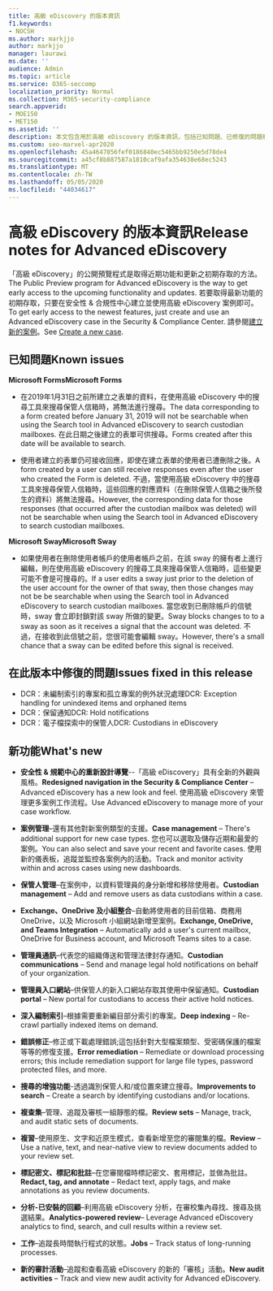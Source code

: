```yaml
---
title: 高級 eDiscovery 的版本資訊
f1.keywords:
- NOCSH
ms.author: markjjo
author: markjjo
manager: laurawi
ms.date: ''
audience: Admin
ms.topic: article
ms.service: O365-seccomp
localization_priority: Normal
ms.collection: M365-security-compliance
search.appverid:
- MOE150
- MET150
ms.assetid: ''
description: 本文包含用於高級 eDiscovery 的版本資訊，包括已知問題、已修復的問題和新功能。
ms.custom: seo-marvel-apr2020
ms.openlocfilehash: 45a4647856fef0186840ec5465bb9250e5d78de4
ms.sourcegitcommit: a45cf8b887587a1810caf9afa354638e68ec5243
ms.translationtype: MT
ms.contentlocale: zh-TW
ms.lasthandoff: 05/05/2020
ms.locfileid: "44034617"
---
```

# <a name="release-notes-for-advanced-ediscovery"></a><span data-ttu-id="5b463-103">高級 eDiscovery 的版本資訊</span><span class="sxs-lookup"><span data-stu-id="5b463-103">Release notes for Advanced eDiscovery</span></span>

<span data-ttu-id="5b463-104">「高級 eDiscovery」的公開預覽程式是取得近期功能和更新之初期存取的方法。</span><span class="sxs-lookup"><span data-stu-id="5b463-104">The Public Preview program for Advanced eDiscovery is the way to get early access to the upcoming functionality and updates.</span></span> <span data-ttu-id="5b463-105">若要取得最新功能的初期存取，只要在安全性 & 合規性中心建立並使用高級 eDiscovery 案例即可。</span><span class="sxs-lookup"><span data-stu-id="5b463-105">To get early access to the newest features, just create and use an Advanced eDiscovery case in the Security & Compliance Center.</span></span> <span data-ttu-id="5b463-106">請參閱[建立新的案例](create-new-ediscovery-case.md)。</span><span class="sxs-lookup"><span data-stu-id="5b463-106">See [Create a new case](create-new-ediscovery-case.md).</span></span>

## <a name="known-issues"></a><span data-ttu-id="5b463-107">已知問題</span><span class="sxs-lookup"><span data-stu-id="5b463-107">Known issues</span></span>

<span data-ttu-id="5b463-108">**Microsoft Forms**</span><span class="sxs-lookup"><span data-stu-id="5b463-108">**Microsoft Forms**</span></span>

- <span data-ttu-id="5b463-109">在2019年1月31日之前所建立之表單的資料，在使用高級 eDiscovery 中的搜尋工具來搜尋保管人信箱時，將無法進行搜尋。</span><span class="sxs-lookup"><span data-stu-id="5b463-109">The data corresponding to a form created before January 31, 2019 will not be searchable when using the Search tool in Advanced eDiscovery to search custodian mailboxes.</span></span> <span data-ttu-id="5b463-110">在此日期之後建立的表單可供搜尋。</span><span class="sxs-lookup"><span data-stu-id="5b463-110">Forms created after this date will be available to search.</span></span>

- <span data-ttu-id="5b463-111">使用者建立的表單仍可接收回應，即使在建立表單的使用者已遭刪除之後。</span><span class="sxs-lookup"><span data-stu-id="5b463-111">A form created by a user can still receive responses even after the user who created the Form is deleted.</span></span> <span data-ttu-id="5b463-112">不過，當使用高級 eDiscovery 中的搜尋工具來搜尋保管人信箱時，這些回應的對應資料（在刪除保管人信箱之後所發生的資料）將無法搜尋。</span><span class="sxs-lookup"><span data-stu-id="5b463-112">However, the corresponding data for those responses (that occurred after the custodian mailbox was deleted) will not be searchable when using the Search tool in Advanced eDiscovery to search custodian mailboxes.</span></span>
 
<span data-ttu-id="5b463-113">**Microsoft Sway**</span><span class="sxs-lookup"><span data-stu-id="5b463-113">**Microsoft Sway**</span></span>

- <span data-ttu-id="5b463-114">如果使用者在刪除使用者帳戶的使用者帳戶之前，在該 sway 的擁有者上進行編輯，則在使用高級 eDiscovery 的搜尋工具來搜尋保管人信箱時，這些變更可能不會是可搜尋的。</span><span class="sxs-lookup"><span data-stu-id="5b463-114">If a user edits a sway just prior to the deletion of the user account for the owner of that sway, then those changes may not be be searchable when using the Search tool in Advanced eDiscovery to search custodian mailboxes.</span></span> <span data-ttu-id="5b463-115">當您收到已刪除帳戶的信號時，sway 會立即封鎖對該 sway 所做的變更。</span><span class="sxs-lookup"><span data-stu-id="5b463-115">Sway blocks changes to to a sway as soon as it receives a signal that the account was deleted.</span></span> <span data-ttu-id="5b463-116">不過，在接收到此信號之前，您很可能會編輯 sway。</span><span class="sxs-lookup"><span data-stu-id="5b463-116">However, there's a small chance that a sway can be edited before this signal is received.</span></span>

## <a name="issues-fixed-in-this-release"></a><span data-ttu-id="5b463-117">在此版本中修復的問題</span><span class="sxs-lookup"><span data-stu-id="5b463-117">Issues fixed in this release</span></span>

- <span data-ttu-id="5b463-118">DCR：未編制索引的專案和孤立專案的例外狀況處理</span><span class="sxs-lookup"><span data-stu-id="5b463-118">DCR: Exception handling for unindexed items and orphaned items</span></span>
- <span data-ttu-id="5b463-119">DCR：保留通知</span><span class="sxs-lookup"><span data-stu-id="5b463-119">DCR: Hold notifications</span></span>
- <span data-ttu-id="5b463-120">DCR：電子檔探索中的保管人</span><span class="sxs-lookup"><span data-stu-id="5b463-120">DCR: Custodians in eDiscovery</span></span>

## <a name="whats-new"></a><span data-ttu-id="5b463-121">新功能</span><span class="sxs-lookup"><span data-stu-id="5b463-121">What's new</span></span>

- <span data-ttu-id="5b463-122">**安全性 & 規範中心的重新設計導覽**--「高級 eDiscovery」具有全新的外觀與風格。</span><span class="sxs-lookup"><span data-stu-id="5b463-122">**Redesigned navigation in the Security & Compliance Center** – Advanced eDiscovery has a new look and feel.</span></span> <span data-ttu-id="5b463-123">使用高級 eDiscovery 來管理更多案例工作流程。</span><span class="sxs-lookup"><span data-stu-id="5b463-123">Use Advanced eDiscovery to manage more of your case workflow.</span></span>

- <span data-ttu-id="5b463-124">**案例管理**–還有其他對新案例類型的支援。</span><span class="sxs-lookup"><span data-stu-id="5b463-124">**Case management** – There's additional support for new case types.</span></span> <span data-ttu-id="5b463-125">您也可以選取及儲存近期和最愛的案例。</span><span class="sxs-lookup"><span data-stu-id="5b463-125">You can also select and save your recent and favorite cases.</span></span> <span data-ttu-id="5b463-126">使用新的儀表板，追蹤並監控各案例內的活動。</span><span class="sxs-lookup"><span data-stu-id="5b463-126">Track and monitor activity within and across cases using new dashboards.</span></span>

- <span data-ttu-id="5b463-127">**保管人管理**–在案例中，以資料管理員的身分新增和移除使用者。</span><span class="sxs-lookup"><span data-stu-id="5b463-127">**Custodian management** – Add and remove users as data custodians within a case.</span></span>

- <span data-ttu-id="5b463-128">**Exchange、OneDrive 及小組整合**–自動將使用者的目前信箱、商務用 OneDrive，以及 Microsoft 小組網站新增至案例。</span><span class="sxs-lookup"><span data-stu-id="5b463-128">**Exchange, OneDrive, and Teams Integration** – Automatically add a user's current mailbox, OneDrive for Business account, and Microsoft Teams sites to a case.</span></span> 

- <span data-ttu-id="5b463-129">**管理員通訊**–代表您的組織傳送和管理法律封存通知。</span><span class="sxs-lookup"><span data-stu-id="5b463-129">**Custodian communications** – Send and manage legal hold notifications on behalf of your organization.</span></span>

- <span data-ttu-id="5b463-130">**管理員入口網站**–供保管人的新入口網站存取其使用中保留通知。</span><span class="sxs-lookup"><span data-stu-id="5b463-130">**Custodian portal** – New portal for custodians to access their active hold notices.</span></span>

- <span data-ttu-id="5b463-131">**深入編制索引**–根據需要重新編目部分索引的專案。</span><span class="sxs-lookup"><span data-stu-id="5b463-131">**Deep indexing** – Re-crawl partially indexed items on demand.</span></span>

- <span data-ttu-id="5b463-132">**錯誤修正**–修正或下載處理錯誤;這包括針對大型檔案類型、受密碼保護的檔案等等的修復支援。</span><span class="sxs-lookup"><span data-stu-id="5b463-132">**Error remediation** – Remediate or download processing errors; this include remediation support for large file types, password protected files, and more.</span></span> 

- <span data-ttu-id="5b463-133">**搜尋的增強功能**-透過識別保管人和/或位置來建立搜尋。</span><span class="sxs-lookup"><span data-stu-id="5b463-133">**Improvements to search** – Create a search by identifying custodians and/or locations.</span></span>

- <span data-ttu-id="5b463-134">**複查集**–管理、追蹤及審核一組靜態的檔。</span><span class="sxs-lookup"><span data-stu-id="5b463-134">**Review sets** – Manage, track, and audit static sets of documents.</span></span>

- <span data-ttu-id="5b463-135">**複習**–使用原生、文字和近原生模式，查看新增至您的審閱集的檔。</span><span class="sxs-lookup"><span data-stu-id="5b463-135">**Review** – Use a native, text, and near-native view to review documents added to your review set.</span></span>

- <span data-ttu-id="5b463-136">**標記密文、標記和批註**–在您審閱檔時標記密文、套用標記，並做為批註。</span><span class="sxs-lookup"><span data-stu-id="5b463-136">**Redact, tag, and annotate** – Redact text, apply tags, and make annotations as you review documents.</span></span>
  
- <span data-ttu-id="5b463-137">**分析-已安裝的回顧**–利用高級 eDiscovery 分析，在審校集內尋找、搜尋及挑選結果。</span><span class="sxs-lookup"><span data-stu-id="5b463-137">**Analytics-powered review**– Leverage Advanced eDiscovery analytics to find, search, and cull results within a review set.</span></span>

- <span data-ttu-id="5b463-138">**工作**–追蹤長時間執行程式的狀態。</span><span class="sxs-lookup"><span data-stu-id="5b463-138">**Jobs** – Track status of long-running processes.</span></span>

- <span data-ttu-id="5b463-139">**新的審計活動**–追蹤和查看高級 eDiscovery 的新的「審核」活動。</span><span class="sxs-lookup"><span data-stu-id="5b463-139">**New audit activities** – Track and view new audit activity for Advanced eDiscovery.</span></span>
